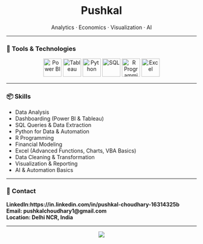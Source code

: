 <h1 align="center">Pushkal</h1>
<p align="center">Analytics · Economics · Visualization · AI</p>

---

### 🧰 Tools & Technologies

<p align="center">
  <img src="https://img.icons8.com/color/96/power-bi.png" height="48" alt="Power BI"/>
  <img src="https://img.icons8.com/color/96/tableau-software.png" height="48" alt="Tableau"/>
  <img src="https://img.icons8.com/color/96/python--v1.png" height="48" alt="Python"/>
  <img src="https://img.icons8.com/ios-filled/96/sql.png" height="48" alt="SQL"/>
  <img src="https://www.r-project.org/Rlogo.png" height="48" alt="R Programming"/>
  <img src="https://img.icons8.com/color/96/microsoft-excel-2019.png" height="48" alt="Excel"/>
</p>

---

### 📦 Skills

- Data Analysis  
- Dashboarding (Power BI & Tableau)  
- SQL Queries & Data Extraction  
- Python for Data & Automation  
- R Programming  
- Financial Modeling  
- Excel (Advanced Functions, Charts, VBA Basics)  
- Data Cleaning & Transformation  
- Visualization & Reporting  
- AI & Automation Basics

---

### 🔗 Contact

<p align="left">
  <b>LinkedIn:https://in.linkedin.com/in/pushkal-choudhary-16314325b<br>
  <b>Email:</b> pushkalchoudhary1@gmail.com<br>
  <b>Location:</b> Delhi NCR, India
</p>

---

<p align="center">
  <img src="https://capsule-render.vercel.app/api?type=waving&color=0abde3&height=100&section=footer"/>
</p>
